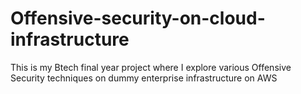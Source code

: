 # Offensive-security-on-cloud-infrastructure
This is my Btech final year project where I explore various Offensive Security techniques on dummy enterprise infrastructure on AWS 
